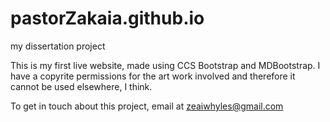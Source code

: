 # pastorZakaia.github.io
my dissertation project

This is my first live website, made using CCS Bootstrap and MDBootstrap. 
I have a copyrite permissions for the art work involved and therefore it cannot be used elsewhere, I think. 

To get in touch about this project, email at zeaiwhyles@gmail.com
